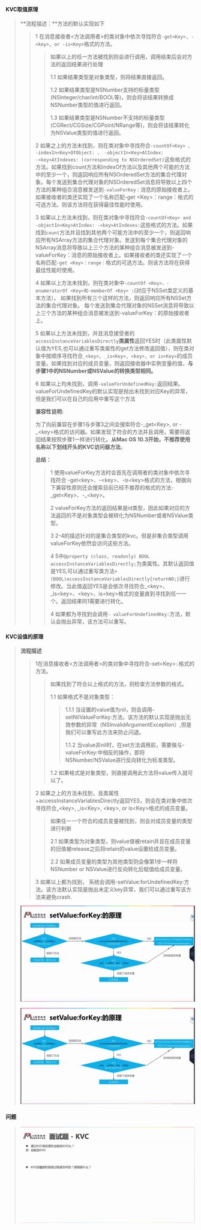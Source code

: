 #### **KVC取值原理**

> **流程描述：**方法的默认实现如下
>
> > 1 在消息接收者&lt;方法调用者&gt;的类对象中依次寻找符合`-get<Key>, -<key>, or -is<Key>`格式的方法。
> >
> > > 如果以上的任一方法被找到则会进行调用，调用结束后会对方法的返回结果进行处理
> > >
> > > 1.1 如果结果类型是对象类型，则将结果直接返回。
> > >
> > > 1.2 如果结果类型是NSNumber支持的标量类型\(NSInteger/char/int/BOOL等\)，则会将该结果转换成NSNumber类型的值进行返回。
> > >
> > > 1.3 如果结果类型是NSNumber不支持的标量类型\(CGRect/CGSize/CGPoint/NRange等\)，则会将该结果转化为NSValue类型的值进行返回。
> >
> > 2 如果之上的方法未找到，则在类对象中寻找符合`-countOf<Key> 、 -indexIn<Key>OfObject: 、 -objectIn<Key>AtIndex:`  
> > `-<key>AtIndexes: (corresponding to NSOrderedSet)`这些格式的方法。如果找到count方法和indexOf方法以及其他两个可能的方法中的至少一个，则返回响应所有NSOrderedSet方法的集合代理对象。每个发送到集合代理对象的NSOrderedSet消息将导致以上四个方法的某种组合消息被发送到`-valueForKey：`消息的原始接收者上。如果接收者的类还实现了一个名称匹配-get &lt;Key&gt;：range：格式的可选方法。则该方法将在获得最佳性能时使用。
> >
> > 3 如果以上方法未找到，则在类对象中寻找符合`-countOf<Key> and -objectIn<Key>AtIndex: -<key>AtIndexes:`这些格式的方法。如果找到`count`方法并且找到其他两个可能方法中的至少一个，则返回响应所有NSArray方法的集合代理对象。发送到每个集合代理对象的NSArray消息将导致以上三个方法的某种组合消息被发送到-valueForKey：消息的原始接收者上。如果接收者的类还实现了一个名称匹配`-get <Key>：range：`格式的可选方法。则该方法将在获得最佳性能时使用。
> >
> > 4  如果以上方法未找到，则在类对象中`-countOf <Key>，-enumeratorOf <Key>和-memberOf <Key> :`\(对应于NSSet类定义的基本方法）。 如果找到所有三个这样的方法，则返回响应所有NSSet方法的集合代理对象。 每个发送到集合代理对象的NSSet消息将导致以上三个方法的某种组合消息被发送到-valueForKey：的原始接收者上。
> >
> > 5 如果以上方法未找到，并且消息接受者的`accessInstanceVariablesDirectly`**类属性**返回YES时（此类属性默认值为YES,也可以通过重写类属性的get方法修改返回值），则在类对象中按顺序寻找符合`_<key>, _is<Key>, <key>, or is<Key>`的成员变量。如果找到对应的成员变量，则返回接收器中实例变量的值，**与步骤1中的NSNumber或NSValue的转换类型相同。**
> >
> > 6 如果以上均未找到，调用`-valueForUndefinedKey:`返回结果。valueForUndefinedKey的默认实现是抛出未找到对应Key的异常，但是我们可以在自己的应用中重写这个方法
> >
> > **兼容性说明:**
> >
> > 为了向前兼容在步骤1与步骤3之间会搜索符合-\_get&lt;Key&gt;, or -\_&lt;key&gt;格式的访问器。如果发现了符合的方法并且调用，需要将返回结果按照步骤1一样进行转化。**从Mac OS 10.3开始，不推荐使用名称以下划线开头的KVC访问器方法**。
> >
> > **总结：**
> >
> > > 1 使用valueForKey方法时会首先在调用者的类对象中依次寻找符合 -get&lt;key&gt;、-&lt;key&gt;、-is&lt;key&gt;格式的方法，根据向下兼容性原则还会搜索目前已经不推荐的格式的方法-\_get&lt;Key&gt;、-\_&lt;key&gt;。
> > >
> > > 2 valueForKey方法的返回结果是id类型，因此如果对应的方法返回的不是对象类型会被转化为NSNumber或者NSValue类型。
> > >
> > > 3 2-4的描述针对的是集合类型的kvc。但是非集合类型调用valueForKey依然会访问这些方法。
> > >
> > > 4 5中`@property (class, readonly) BOOL accessInstanceVariablesDirectly;`为类属性。其默认返回值是YES,可以通过重写类方法`+(BOOL)accessInstanceVariablesDirectly{returnNO;}`进行修改。当此值返回YES是会依次寻找符合\_&lt;key&gt;、\_is&lt;key&gt;、&lt;key&gt;、is&lt;key&gt;格式的变量直到寻找到任一一个。返回结果同1需要进行转化。
> > >
> > > 4 如果都为寻找到会调用`- valueForUndefinedKey:`方法，默认会抛出异常，该方法可以重写。

#### **KVC设值的原理**

> **流程描述**
>
> > 1在消息接收者&lt;方法调用者&gt;的类对象中寻找符合-set&lt;Key&gt;:.格式的方法。
> >
> > > 如果找到了符合以上格式的方法，则检查方法参数的格式。
> > >
> > > 1.1 如果格式不是对象类型：
> > >
> > > > 1.1.1 当设置的value值为nil，则会调用-setNilValueForKey:方法。该方法的默认实现是抛出无效参数的异常（NSInvalidArgumentException）,但是我们可以重写此方法来防止闪退。
> > > >
> > > > 1.1.2 当value非nil时，在set方法调用前，需要做与-valueForKey:中相反的操作，即将NSNumber/NSValue进行反向转化为标准类型。
> > >
> > > 1.2 如果格式是对象类型，则直接调用此方法将value传入就可以了。
> >
> > 2 如果之上的方法未找到，且类属性+accessInstanceVariablesDirectly返回YES，则会在类对象中依次寻找符合\_&lt;key&gt;, \_is&lt;Key&gt;, &lt;key&gt;, or is&lt;Key&gt;格式的成员变量。
> >
> > > 如果任一一个符合的成员变量被找到，则会对成员变量的类型进行判断
> > >
> > > 2.1 如果类型为对象类型，则value值被retain并且在成员变量的旧值被release之后将retain的value设置给成员变量。
> > >
> > > 2.2 如果成员变量的类型为其他类型则会像第1步一样将NSNumber or NSValue进行反向转化后赋值给成员变量。
> >
> > 3 如果以上都为找到， 系统会调用-setValue:forUndefinedKey:方法。该方法默认实现是抛出未定义key异常，我们可以通过重写该方法来避免crash.
>
> ![](/assets/KVC01.png)
>
> ![](/assets/KVC01.png)

#### 问题

> ![](/assets/KVC03.png)



